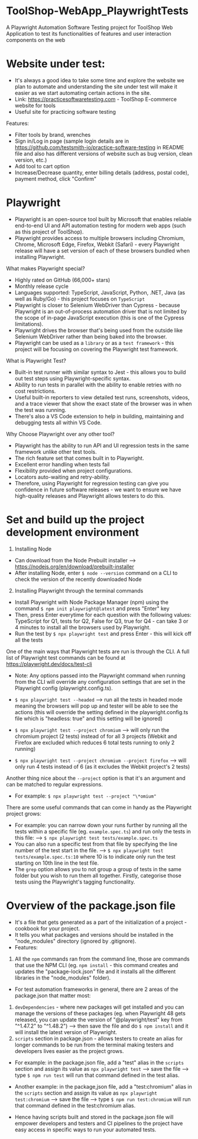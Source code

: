 # ToolShop-WebApp_PlaywrightTests

A Playwright Automation Software Testing project for ToolShop Web Application to test its functionalities of features and user interaction components on the web

# Website under test:

- It's always a good idea to take some time and explore the website we plan to automate and understanding the site under test will make it easier as we start automating certain actions in the site.
- Link: https://practicesoftwaretesting.com - ToolShop E-commerce website for tools
- Useful site for practicing software testing

Features:

- Filter tools by brand, wrenches
- Sign in/Log in page (sample login details are in https://github.com/testsmith-io/practice-software-testing in README file and also has different versions of website such as bug version, clean version, etc.)
- Add tool to cart option
- Increase/Decrease quantity, enter billing details (address, postal code), payment method, click "Confirm"

# Playwright

- Playwright is an open-source tool built by Microsoft that enables reliable end-to-end UI and API automation testing for modern web apps (such as this project of ToolShop).
- Playwright provides access to multiple browsers including Chromium, Chrome, Microsoft Edge, Firefox, Webkit (Safari) - every Playwright release will have a set version of each of these browsers bundled when installing Playwright.

What makes Playwright special?

- Highly rated on GitHub (66,000+ stars)
- Monthly release cycle
- Languages supported: TypeScript, JavaScript, Python, .NET, Java (as well as Ruby/Go) - this project focuses on `TypeScript`
- Playwright is closer to Selenium WebDriver than Cypress - because Playwright is an out-of-process automation driver that is not limited by the scope of in-page JavaScript execution (this is one of the Cypress limitations).
- Playwright drives the browser that's being used from the outside like Selenium WebDriver rather than being baked into the browser.
- Playwright can be used as a `library` or as a `test framework` - this project will be focusing on covering the Playwright test framework.

What is Playwright Test?

- Built-in test runner with similar syntax to Jest - this allows you to build out test steps using Playwright-specific syntax.
- Ability to run tests in parallel with the ability to enable retries with no cost restrictions.
- Useful built-in reporters to view detailed test runs, screenshots, videos, and a trace viewer that show the exact state of the browser was in when the test was running.
- There's also a VS Code extension to help in building, maintaining and debugging tests all within VS Code.

Why Choose Playwright over any other tool?

- Playwright has the ability to run API and UI regression tests in the same framework unlike other test tools.
- The rich feature set that comes built in to Playwright.
- Excellent error handling when tests fail
- Flexibility provided when project configurations.
- Locators auto-waiting and retry-ability.
- Therefore, using Playwright for regression testing can give you confidence in future software releases - we want to ensure we have high-quality releases and Playwright allows testers to do this.

# Set and build up the project development environment

1. Installing Node

- Can download from the Node Prebuilt installer --> https://nodejs.org/en/download/prebuilt-installer
- After installing Node, enter `$ node --version` command on a CLI to check the version of the recently downloaded Node

2. Installing Playwright through the terminal commands

- Install Playwright with Node Package Manager (npm) using the command `$ npm init playwright@latest` and press "Enter" key
- Then, press Enter everytime for each question with the following values: TypeScript for Q1, tests for Q2, False for Q3, true for Q4 - can take 3 or 4 minutes to install all the browsers used by Playwright.
- Run the test by `$ npx playwright test` and press Enter - this will kick off all the tests

One of the main ways that Playwright tests are run is through the CLI.
A full list of Playwright test commands can be found at https://playwright.dev/docs/test-cli

- Note: Any options passed into the Playwright command when running from the CLI will override any configuration settings that are set in the Playwright config (playwright.config.ts).

- `$ npx playwright test --headed` --> run all the tests in headed mode meaning the browsers will pop up and tester will be able to see the actions (this will override the setting defined in the playwright.config.ts file which is "headless: true" and this setting will be ignored)
- `$ npx playwright test --project chromium` --> will only run the chromium project (2 tests) instead of for all 3 projects (Webkit and Firefox are excluded which reduces 6 total tests running to only 2 running)
- `$ npx playwright test --project chromium --project firefox` --> will only run 4 tests instead of 6 (as it excludes the Webkit project's 2 tests)

Another thing nice about the `--project` option is that it's an argument and can be matched to regular expressions.

- For example: `$ npx playwright test --project "\*omium"`

There are some useful commands that can come in handy as the Playwright project grows:

- For example: you can narrow down your runs further by running all the tests within a specific file (eg. `example.spec.ts`) and run only the tests in this file:
  --> `$ npx playwright test tests/example.spec.ts`
- You can also run a specific test from that file by specifying the line number of the test start in the file. --> `$ npx playwright test tests/example.spec.ts:10` where 10 is to indicate only run the test starting on 10th line in the test file.
- The `grep` option allows you to not group a group of tests in the same folder but you wish to run them all together.
  Firstly, categorise those tests using the Playwright's tagging functionality.

# Overview of the package.json file

- It's a file that gets generated as a part of the initialization of a project - cookbook for your project.
- It tells you what packages and versions should be installed in the "node_modules" directory (ignored by .gitignore).
- Features:

1. All the `npm` commands ran from the command line, those are commands that use the NPM CLI (eg. `npm install` - this command creates and updates the "package-lock.json" file and it installs all the different libraries in the "node_modules" folder).

- For test automation frameworks in general, there are 2 areas of the package.json that matter most:

1. `devDependencies` - where new packages will get installed and you can manage the versions of these packages (eg. when Playwright 48 gets released, you can update the version of "@playwright/test" key from "^1.47.2" to "^1.48.2") --> then save the file and do `$ npm install` and it will install the latest version of Playwright.
2. `scripts` section in package.json - allows testers to create an alias for longer commands to be run from the terminal making testers and developers lives easier as the project grows.

- For example: in the package.json file, add a "test" alias in the `scripts` section and assign its value as `npx playwright test` --> save the file --> type `$ npm run test` will run that command defined in the test alias.
- Another example: in the package,json file, add a "test:chromium" alias in the `scripts` section and assign its value as `npx playwright test:chromium` --> save the file --> type `$ npm run test:chromium` will run that command defined in the test:chromium alias.

- Hence having scripts built and stored in the package.json file will empower developers and testers and CI pipelines to the project have easy access in specific ways to run your automated tests.
